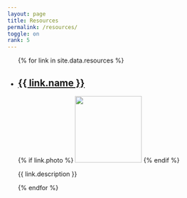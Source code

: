 ```yaml
---
layout: page
title: Resources
permalink: /resources/
toggle: on
rank: 5
---
```



<div class="link-wrapper">
    <ul class="link-list">
    <!-- Resources -->
    {% for link in site.data.resources %}
       <li><a href="{{ link.url }}"><h2>{{ link.name }}</h2></a></li>
       {% if link.photo %}
          <img class="float-left resources-photo" width="150px" src="{{ link.photo | prepend: site.images_dir | prepend: site.baseurl }}">
       {% endif %}
       <p>{{ link.description }}</p>
    {% endfor %}
    </ul>
</div>
